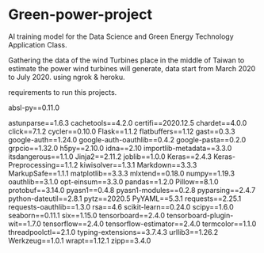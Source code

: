 # Green-power-project
AI training model for the Data Science and Green Energy Technology Application Class.

Gathering the data of the wind Turbines place in the middle of Taiwan to estimate the power wind turbines will generate, data start from March 2020 to July 2020.
using ngrok & heroku.

requirements to run this projects.

absl-py==0.11.0

astunparse==1.6.3
cachetools==4.2.0
certifi==2020.12.5
chardet==4.0.0
click==7.1.2
cycler==0.10.0
Flask==1.1.2
flatbuffers==1.12
gast==0.3.3
google-auth==1.24.0
google-auth-oauthlib==0.4.2
google-pasta==0.2.0
grpcio==1.32.0
h5py==2.10.0
idna==2.10
importlib-metadata==3.3.0
itsdangerous==1.1.0
Jinja2==2.11.2
joblib==1.0.0
Keras==2.4.3
Keras-Preprocessing==1.1.2
kiwisolver==1.3.1
Markdown==3.3.3
MarkupSafe==1.1.1
matplotlib==3.3.3
mlxtend==0.18.0
numpy==1.19.3
oauthlib==3.1.0
opt-einsum==3.3.0
pandas==1.2.0
Pillow==8.1.0
protobuf==3.14.0
pyasn1==0.4.8
pyasn1-modules==0.2.8
pyparsing==2.4.7
python-dateutil==2.8.1
pytz==2020.5
PyYAML==5.3.1
requests==2.25.1
requests-oauthlib==1.3.0
rsa==4.6
scikit-learn==0.24.0
scipy==1.6.0
seaborn==0.11.1
six==1.15.0
tensorboard==2.4.0
tensorboard-plugin-wit==1.7.0
tensorflow==2.4.0
tensorflow-estimator==2.4.0
termcolor==1.1.0
threadpoolctl==2.1.0
typing-extensions==3.7.4.3
urllib3==1.26.2
Werkzeug==1.0.1
wrapt==1.12.1
zipp==3.4.0
